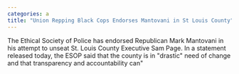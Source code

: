 ```yaml
---
categories: a
title: "Union Repping Black Cops Endorses Mantovani in St Louis County"
---
```


      
      

      
       
 The Ethical Society of Police has endorsed Republican Mark Mantovani in his attempt to unseat St. Louis County Executive Sam Page. In a statement released today, the ESOP said that the county is in "drastic" need of change and that transparency and accountability can"